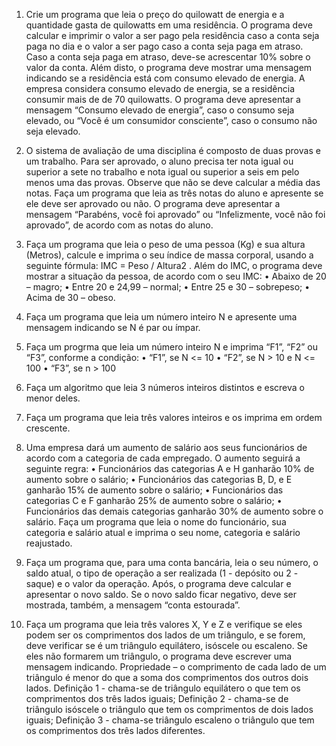 1) Crie um programa que leia o preço do quilowatt de energia e a quantidade gasta de
quilowatts em uma residência. O programa deve calcular e imprimir o valor a ser pago
pela residência caso a conta seja paga no dia e o valor a ser pago caso a conta seja paga
em atraso. Caso a conta seja paga em atraso, deve-se acrescentar 10% sobre o valor da
conta. Além disto, o programa deve mostrar uma mensagem indicando se a residência
está com consumo elevado de energia. A empresa considera consumo elevado de
energia, se a residência consumir mais de de 70 quilowatts.
O programa deve apresentar a mensagem “Consumo elevado de energia”, caso o
consumo seja elevado, ou “Você é um consumidor consciente”, caso o consumo não seja
elevado.

2) O sistema de avaliação de uma disciplina é composto de duas provas e um trabalho.
Para ser aprovado, o aluno precisa ter nota igual ou superior a sete no trabalho e nota
igual ou superior a seis em pelo menos uma das provas. Observe que não se deve
calcular a média das notas. Faça um programa que leia as três notas do aluno e
apresente se ele deve ser aprovado ou não.
O programa deve apresentar a mensagem “Parabéns, você foi aprovado” ou
“Infelizmente, você não foi aprovado”, de acordo com as notas do aluno.
3) Faça um programa que leia o peso de uma pessoa (Kg) e sua altura (Metros), calcule e
imprima o seu índice de massa corporal, usando a seguinte fórmula: IMC = Peso / Altura2
.
Além do IMC, o programa deve mostrar a situação da pessoa, de acordo com o seu IMC:
• Abaixo de 20 – magro;
• Entre 20 e 24,99 – normal;
• Entre 25 e 30 – sobrepeso;
• Acima de 30 – obeso.

4) Faça um programa que leia um número inteiro N e apresente uma mensagem
indicando se N é par ou ímpar.
5) Faça um progrma que leia um número inteiro N e imprima “F1”, “F2” ou “F3”, conforme
a condição:
• “F1”, se N <= 10
• “F2”, se N > 10 e N <= 100
• “F3”, se n > 100

6) Faça um algoritmo que leia 3 números inteiros distintos e escreva o menor deles.

7) Faça um programa que leia três valores inteiros e os imprima em ordem crescente.

8) Uma empresa dará um aumento de salário aos seus funcionários de acordo com a
categoria de cada empregado. O aumento seguirá a seguinte regra:
• Funcionários das categorias A e H ganharão 10% de aumento sobre o salário;
• Funcionários das categorias B, D, e E ganharão 15% de aumento sobre o salário;
• Funcionários das categorias C e F ganharão 25% de aumento sobre o salário;
• Funcionários das demais categorias ganharão 30% de aumento sobre o salário.
Faça um programa que leia o nome do funcionário, sua categoria e salário atual e
imprima o seu nome, categoria e salário reajustado.

9) Faça um programa que, para uma conta bancária, leia o seu número, o saldo atual,
o tipo de operação a ser realizada (1 - depósito ou 2 - saque) e o valor da operação.
Após, o programa deve calcular e apresentar o novo saldo. Se o novo saldo ficar
negativo, deve ser mostrada, também, a mensagem “conta estourada”.

10) Faça um programa que leia três valores X, Y e Z e verifique se eles podem ser os
comprimentos dos lados de um triângulo, e se forem, deve verificar se é um triângulo
equilátero, isóscele ou escaleno. Se eles não formarem um triângulo, o programa deve
escrever uma mensagem indicando.
Propriedade – o comprimento de cada lado de um triângulo é menor do que a
soma dos comprimentos dos outros dois lados.
Definição 1 - chama-se de triângulo equilátero o que tem os comprimentos dos três lados
iguais;
Definição 2 - chama-se de triângulo isóscele o triângulo que tem os comprimentos de
dois lados iguais;
Definição 3 - chama-se triângulo escaleno o triângulo que tem os comprimentos dos três
lados diferentes.
